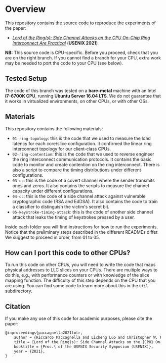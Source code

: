 # Overview

This repository contains the source code to reproduce the experiments of the paper:

- [_Lord of the Ring(s): Side Channel Attacks on the CPU On-Chip Ring Interconnect Are Practical_][paper] (__USENIX 2021__)

**NB:** This source code is CPU-specific.
Before you proceed, check that you are on the right branch.
If you cannot find a branch for your CPU, extra work may be needed to port the code to your CPU (see below).

## Tested Setup

The code of this branch was tested on a **bare-metal** machine with an Intel **i7-6700K CPU**, running **Ubuntu Server 16.04 LTS**.
We do not guarantee that it works in virtualized environments, on other CPUs, or with other OSs.

## Materials

This repository contains the following materials:
- `01-ring-topology`: this is the code that we used to measure the load latency for each core/slice configuration.
It confirmed the linear ring interconnect topology for our client-class CPUs.
- `02-ring-contention`: this is the code that we used to reverse engineer the ring interconnect communication protocols. 
It contains the basic code to monitor and create contention on the ring interconnect.
There is also a script to compare the timing distributions under different configurations.
- `03-cc`: this is the code of a covert channel where the sender transmits ones and zeros.
It also contains the scripts to measure the channel capacity under different configurations.
- `04-cc`: this is the code of a side channel attack against vulnerable cryptographic code (RSA and EdDSA).
It also contains the code to train a classifier to distinguish the victim's secret bit.
- `05-keystroke-timing-attack`: this is the code of another side channel attack that leaks the timing of keystrokes pressed by a user.

Inside each folder you will find instructions for how to run the experiments.
Notice that the preliminary steps described in the different READMEs differ.
We suggest to proceed in order, from 01 to 05.

## How can I port this code to other CPUs?

To run this code on other CPUs, you will need to write the code that maps physical addresses to LLC slices on your CPUs.
There are multiple ways to do this, e.g., with performance counters or with knowledge of the slice mapping function.
The difficulty of this step depends on the CPU that you are using. 
You can find some code to learn more about this in the `util` subdirectory.

## Citation

If you make any use of this code for academic purposes, please cite the paper:

```tex
@inproceedings{paccagnella2021lotr,
    author = {Riccardo Paccagnella and Licheng Luo and Christopher W. Fletcher},
    title = {Lord of the Ring(s): Side Channel Attacks on the {CPU} On-Chip Ring Interconnect Are Practical},
    booktitle = {Proc.\ of the USENIX Security Symposium (USENIX)},
    year = {2021},
}
```

[paper]: https://arxiv.org/pdf/2103.03443.pdf
